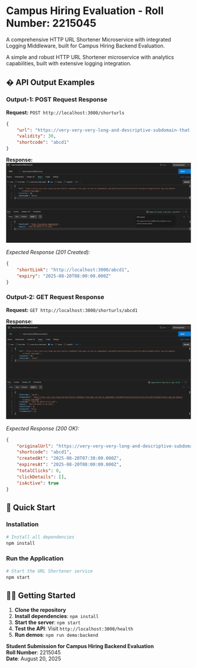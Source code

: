 # Campus Hiring Evaluation - Roll Number: 2215045

A comprehensive HTTP URL Shortener Microservice with integrated Logging Middleware, built for Campus Hiring Backend Evaluation.

A simple and robust HTTP URL Shortener microservice with analytics capabilities, built with extensive logging integration.

## � API Output Examples

### Output-1: POST Request Response
**Request:** `POST http://localhost:3000/shorturls`
```json
{
    "url": "https://very-very-very-long-and-descriptive-subdomain-that-goes-on-and-on.somedomain.com/additional/directory/levels/for/more/length/really-log-sub-domain/a-really-log-page",
    "validity": 30,
    "shortcode": "abcd1"
}
```

**Response:**
![Output-1: POST Response](output-1.png)

*Expected Response (201 Created):*
```json
{
    "shortLink": "http://localhost:3000/abcd1",
    "expiry": "2025-08-20T08:00:00.000Z"
}
```

### Output-2: GET Request Response
**Request:** `GET http://localhost:3000/shorturls/abcd1`

**Response:**
![Output-2: GET Response](output-2.png)

*Expected Response (200 OK):*
```json
{
    "originalUrl": "https://very-very-very-long-and-descriptive-subdomain-that-goes-on-and-on.somedomain.com/additional/directory/levels/for/more/length/really-log-sub-domain/a-really-log-page",
    "shortcode": "abcd1",
    "createdAt": "2025-08-20T07:30:00.000Z",
    "expiresAt": "2025-08-20T08:00:00.000Z",
    "totalClicks": 0,
    "clickDetails": [],
    "isActive": true
}
```





## 🚀 Quick Start

### Installation
```bash
# Install all dependencies
npm install
```

### Run the Application
```bash
# Start the URL Shortener service
npm start

```

## 🏃‍♂️ Getting Started

1. **Clone the repository**
2. **Install dependencies**: `npm install`
3. **Start the server**: `npm start`
4. **Test the API**: Visit `http://localhost:3000/health`
5. **Run demos**: `npm run demo:backend`


**Student Submission for Campus Hiring Backend Evaluation**  
**Roll Number**: 2215045  
**Date**: August 20, 2025
